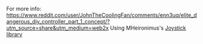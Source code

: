 For more info: https://www.reddit.com/user/JohnTheCoolingFan/comments/enn3uq/elite_dangerous_diy_controller_part_1_concept/?utm_source=share&utm_medium=web2x
Using MHeironimus's [Joystick library](https://github.com/MHeironimus/ArduinoJoystickLibrary)
